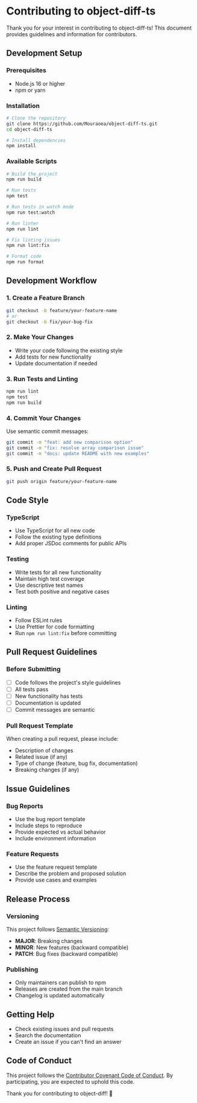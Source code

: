 # Contributing to object-diff-ts

Thank you for your interest in contributing to object-diff-ts! This document provides guidelines and information for contributors.

## Development Setup

### Prerequisites

- Node.js 16 or higher
- npm or yarn

### Installation

```bash
# Clone the repository
git clone https://github.com/Mouraoea/object-diff-ts.git
cd object-diff-ts

# Install dependencies
npm install
```

### Available Scripts

```bash
# Build the project
npm run build

# Run tests
npm test

# Run tests in watch mode
npm run test:watch

# Run linter
npm run lint

# Fix linting issues
npm run lint:fix

# Format code
npm run format
```

## Development Workflow

### 1. Create a Feature Branch

```bash
git checkout -b feature/your-feature-name
# or
git checkout -b fix/your-bug-fix
```

### 2. Make Your Changes

- Write your code following the existing style
- Add tests for new functionality
- Update documentation if needed

### 3. Run Tests and Linting

```bash
npm run lint
npm test
npm run build
```

### 4. Commit Your Changes

Use semantic commit messages:

```bash
git commit -m "feat: add new comparison option"
git commit -m "fix: resolve array comparison issue"
git commit -m "docs: update README with new examples"
```

### 5. Push and Create Pull Request

```bash
git push origin feature/your-feature-name
```

## Code Style

### TypeScript

- Use TypeScript for all new code
- Follow the existing type definitions
- Add proper JSDoc comments for public APIs

### Testing

- Write tests for all new functionality
- Maintain high test coverage
- Use descriptive test names
- Test both positive and negative cases

### Linting

- Follow ESLint rules
- Use Prettier for code formatting
- Run `npm run lint:fix` before committing

## Pull Request Guidelines

### Before Submitting

- [ ] Code follows the project's style guidelines
- [ ] All tests pass
- [ ] New functionality has tests
- [ ] Documentation is updated
- [ ] Commit messages are semantic

### Pull Request Template

When creating a pull request, please include:

- Description of changes
- Related issue (if any)
- Type of change (feature, bug fix, documentation)
- Breaking changes (if any)

## Issue Guidelines

### Bug Reports

- Use the bug report template
- Include steps to reproduce
- Provide expected vs actual behavior
- Include environment information

### Feature Requests

- Use the feature request template
- Describe the problem and proposed solution
- Provide use cases and examples

## Release Process

### Versioning

This project follows [Semantic Versioning](https://semver.org/):

- **MAJOR**: Breaking changes
- **MINOR**: New features (backward compatible)
- **PATCH**: Bug fixes (backward compatible)

### Publishing

- Only maintainers can publish to npm
- Releases are created from the main branch
- Changelog is updated automatically

## Getting Help

- Check existing issues and pull requests
- Search the documentation
- Create an issue if you can't find an answer

## Code of Conduct

This project follows the [Contributor Covenant Code of Conduct](CODE_OF_CONDUCT.md). By participating, you are expected to uphold this code.

Thank you for contributing to object-diff! 🚀
